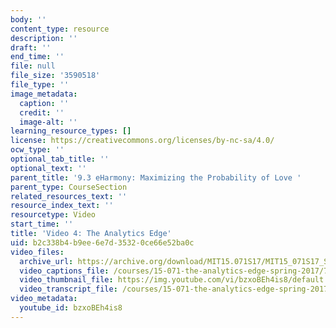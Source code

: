 ```yaml
---
body: ''
content_type: resource
description: ''
draft: ''
end_time: ''
file: null
file_size: '3590518'
file_type: ''
image_metadata:
  caption: ''
  credit: ''
  image-alt: ''
learning_resource_types: []
license: https://creativecommons.org/licenses/by-nc-sa/4.0/
ocw_type: ''
optional_tab_title: ''
optional_text: ''
parent_title: '9.3 eHarmony: Maximizing the Probability of Love '
parent_type: CourseSection
related_resources_text: ''
resource_index_text: ''
resourcetype: Video
start_time: ''
title: 'Video 4: The Analytics Edge'
uid: b2c338b4-b9ee-6e7d-3532-0ce66e52ba0c
video_files:
  archive_url: https://archive.org/download/MIT15.071S17/MIT15_071S17_Session_9.3.07_300k.mp4
  video_captions_file: /courses/15-071-the-analytics-edge-spring-2017/764d1229a662559a878221a304612cff_bzxoBEh4is8.vtt
  video_thumbnail_file: https://img.youtube.com/vi/bzxoBEh4is8/default.jpg
  video_transcript_file: /courses/15-071-the-analytics-edge-spring-2017/b9e996ac3393bfbd934bae77ec8292ae_bzxoBEh4is8.pdf
video_metadata:
  youtube_id: bzxoBEh4is8
---
```

